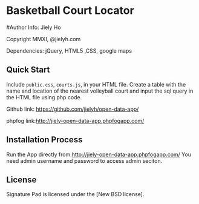 # Basketball Court Locator

#Author Info: 
Jiely Ho

Copyright MMXI, @jielyh.com

Dependencies: jQuery, HTML5 ,CSS, google maps

## Quick Start
 
 Include `public.css`, `courts.js`, in your HTML file. Create a table with the name and location of the nearest volleyball court and input the sql query in the HTML file using php code.

 Github link: <https://github.com/jielyh/open-data-app/>

 phpfog link:<http://jiely-open-data-app.phpfogapp.com/>

## Installation Process
Run the App directly from:<http://jiely-open-data-app.phpfogapp.com/>
You need admin username and password to access admin seciton.

## License
Signature Pad is licensed under the [New BSD license].


